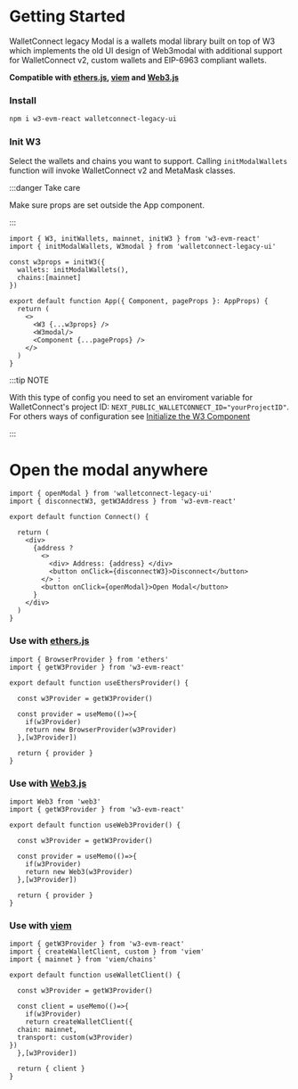 # Getting Started

WalletConnect legacy Modal is a wallets modal library built on top of W3 which implements the old UI design of Web3modal with additional support for WalletConnect v2, custom wallets and EIP-6963 compliant wallets.

**Compatible with <a href="https://docs.ethers.org/v6/" target="_blank">ethers.js</a>, <a href="https://viem.sh/" target="_blank">viem</a> and <a href="https://docs.web3js.org/" target="_blank">Web3.js</a>**

### Install

```bash npm2yarn
npm i w3-evm-react walletconnect-legacy-ui
```

### Init W3

Select the wallets and chains you want to support. Calling `initModalWallets` function will invoke WalletConnect v2 and MetaMask classes.

:::danger Take care

Make sure props are set outside the App component.

:::
```tsx
import { W3, initWallets, mainnet, initW3 } from 'w3-evm-react'
import { initModalWallets, W3modal } from 'walletconnect-legacy-ui'

const w3props = initW3({
  wallets: initModalWallets(),
  chains:[mainnet]
})

export default function App({ Component, pageProps }: AppProps) {
  return (
    <>
      <W3 {...w3props} />
      <W3modal/>
      <Component {...pageProps} />
    </>
  )
}
```

:::tip NOTE

With this type of config you need to set an enviroment variable for WalletConnect's project ID: `NEXT_PUBLIC_WALLETCONNECT_ID="yourProjectID"`. For others ways of configuration see [Initialize the W3 Component](../w3-react/init.md)

:::

# Open the modal anywhere
```tsx
import { openModal } from 'walletconnect-legacy-ui'
import { disconnectW3, getW3Address } from 'w3-evm-react'

export default function Connect() {
  
  return (
    <div>
      {address ?
        <>
          <div> Address: {address} </div>
          <button onClick={disconnectW3}>Disconnect</button>
        </> :
        <button onClick={openModal}>Open Modal</button>
      }
    </div>
  )
}
```

### Use with <a href="https://docs.ethers.org/v6/" target="_blank">ethers.js</a>
```tsx
import { BrowserProvider } from 'ethers'
import { getW3Provider } from 'w3-evm-react'

export default function useEthersProvider() {

  const w3Provider = getW3Provider()

  const provider = useMemo(()=>{
    if(w3Provider)
    return new BrowserProvider(w3Provider)
  },[w3Provider])
  
  return { provider }
}
```

### Use with <a href="https://docs.web3js.org/" target="_blank">Web3.js</a>
```tsx
import Web3 from 'web3'
import { getW3Provider } from 'w3-evm-react'

export default function useWeb3Provider() {

  const w3Provider = getW3Provider()

  const provider = useMemo(()=>{
    if(w3Provider)
    return new Web3(w3Provider)
  },[w3Provider])
  
  return { provider }
}
```

### Use with <a href="https://viem.sh/" target="_blank">viem</a>
```tsx
import { getW3Provider } from 'w3-evm-react'
import { createWalletClient, custom } from 'viem'
import { mainnet } from 'viem/chains'

export default function useWalletClient() {

  const w3Provider = getW3Provider()

  const client = useMemo(()=>{
    if(w3Provider)
    return createWalletClient({
  chain: mainnet,
  transport: custom(w3Provider)
})
  },[w3Provider])
  
  return { client }
}
```